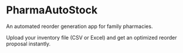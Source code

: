 
# PharmaAutoStock

An automated reorder generation app for family pharmacies.

Upload your inventory file (CSV or Excel) and get an optimized reorder proposal instantly.
